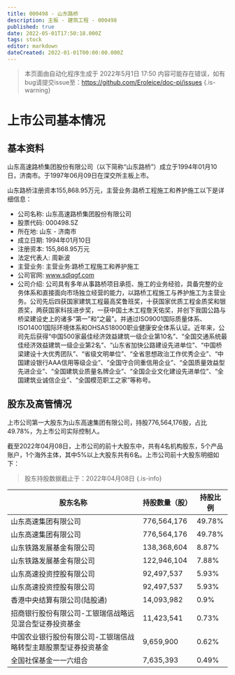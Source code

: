 ```yaml
---
title: 000498 - 山东路桥
description: 主板 - 建筑工程 - 000498
published: true
date: 2022-05-01T17:50:18.000Z
tags: stock
editor: markdown
dateCreated: 2022-01-01T00:00:00.000Z
---
```


> 本页面由自动化程序生成于 2022年5月1日 17:50
> 内容可能存在错误，如有bug请提交issue至：https://github.com/Eroleice/doc-pi/issues
{.is-warning}

# 上市公司基本情况

## 基本资料

山东高速路桥集团股份有限公司（以下简称“山东路桥”）成立于1994年01月10日，济南市。于1997年06月09日在深交所主板上市。

山东路桥注册资本155,868.95万元，主营业务:路桥工程施工和养护施工以下是详细信息：

- 公司名称: 山东高速路桥集团股份有限公司
- 股票代码: 000498.SZ
- 所在地: 山东 - 济南市
- 成立日期: 1994年01月10日
- 注册资本: 155,868.95万元
- 法定代表人: 周新波
- 主营业务: 主营业务:路桥工程施工和养护施工
- 公司官网: www.sdlqgf.com
- 公司介绍: 公司具有多年从事路桥项目承揽、施工的业务经验，具备完整的业务体系和直接面向市场独立经营的能力，以路桥工程施工与养护施工为主营业务。公司先后四获国家建筑工程最高奖鲁班奖，十获国家优质工程金质奖和银质奖，两获国家科技进步奖，一获中国土木工程詹天佑奖，并创下我国公路与桥梁建设史上的诸多“第一”和“之最”。并通过ISO9001国际质量体系、ISO14001国际环境体系和OHSAS18000职业健康安全体系认证。近年来，公司先后获得“中国500家最佳经济效益建筑一级企业第10名”、“全国交通系统最佳经济效益建筑一级企业第2名”、“山东省加快公路建设先进单位”、“中国桥梁建设十大优秀团队”、“省级文明单位”、“全省思想政治工作优秀企业”、“中国建设银行AAA信用等级企业”、“全国守合同重信用企业”、“全国质量效益型先进企业”、“全国建筑业质量名牌企业”、“全国企业文化建设先进单位”、“全国建筑业诚信企业”、“全国模范职工之家”等称号。


## 股东及高管情况

上市公司第一大股东为山东高速集团有限公司，持股776,564,176股，占比49.78%，为上市公司实际控制人。

截至2022年04月08日，上市公司的前十大股东中，共有4名机构股东，5个产品账户，1个海外主体，其中5%以上大股东共有6名。上市公司前十大股东明细如下：

> 股东持股数据截止于：2022年04月08日
{.is-info}

| 股东名称 | 持股数量（股） | 持股比例 |
| --- | --- | --- |
| 山东高速集团有限公司 | 776,564,176 | 49.78% |
| 山东高速集团有限公司 | 776,564,176 | 49.78% |
| 山东铁路发展基金有限公司 | 138,368,604 | 8.87% |
| 山东铁路发展基金有限公司 | 122,946,104 | 7.88% |
| 山东高速投资控股有限公司 | 92,497,537 | 5.93% |
| 山东高速投资控股有限公司 | 92,497,537 | 5.93% |
| 香港中央结算有限公司(陆股通) | 14,093,982 | 0.9% |
| 招商银行股份有限公司-工银瑞信战略远见混合型证券投资基金 | 11,423,541 | 0.73% |
| 中国农业银行股份有限公司-工银瑞信战略转型主题股票型证券投资基金 | 9,659,900 | 0.62% |
| 全国社保基金一一六组合 | 7,635,393 | 0.49% |




